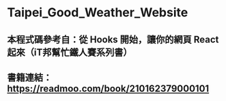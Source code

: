 # Taipei_Good_Weather_Website
## 本程式碼參考自：從 Hooks 開始，讓你的網頁 React 起來（iT邦幫忙鐵人賽系列書）
## 書籍連結：https://readmoo.com/book/210162379000101
